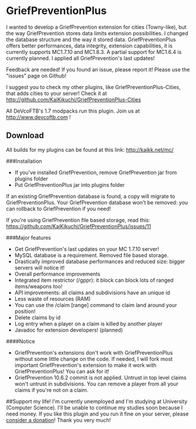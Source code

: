 # GriefPreventionPlus
I wanted to develop a GriefPrevention extension for cities (Towny-like), but the way GriefPrevention stores data limits extension possibilities. I changed the database structure and the way it stored data. GriefPreventionPlus offers better performances, data integrity, extension capabilities, it is currently supports MC1.7.10 and MC1.8.3. A partial support for MC1.6.4 is currently planned. I applied all GriefPrevention's last updates!

Feedback are needed! If you found an issue, please report it!
Please use the "issues" page on Github!

I suggest you to check my other plugins, like GriefPreventionPlus-Cities, that adds cities to your server! Check it at http://github.com/KaiKikuchi/GriefPreventionPlus-Cities

All DeVcoFTB's 1.7 modpacks run this plugin.
Join us at http://www.devcoftb.com !

## Download
All builds for my plugins can be found at this link: http://kaikk.net/mc/

###Installation
- If you've installed GriefPrevention, remove GriefPrevention jar from plugins folder
- Put GriefPreventionPlus jar into plugins folder

If an existing GriefPrevention database is found, a copy will migrate to GriefPreventionPlus.
Your GriefPrevention database won't be removed: you can rollback to GriefPrevention if you need!

If you're using GriefPrevention file based storage, read this: https://github.com/KaiKikuchi/GriefPreventionPlus/issues/11

###Major features
- Get GriefPrevention's last updates on your MC 1.7.10 server!
- MySQL database is a requirement. Removed file based storage.
- Drastically improved database performances and reduced size: bigger servers will notice it!
- Overall performance improvements
- Integrated item restrictor (/gppr): it block can block lots of ranged items/weapons too!
- API improvements: all claims and subdivisions have an unique id
- Less waste of resources (RAM)
- You can use the /claim [range] command to claim land around your position!
- Delete claims by id
- Log entry when a player on a claim is killed by another player
- Javadoc for extension developers! (planned)


####Notice
- GriefPrevention's extensions don't work with GriefPreventionPlus without some little change on the code. If needed, I will fork most important GriefPrevention's extension to make it work with GriefPreventionPlus! You can ask for it!
- GriefPrevention 10.6.2 commit is not applied. Untrust in top level claims won't untrust in subdivisions. You can remove a player from all your claims if you're not on a claim.

##Support my life!
I'm currently unemployed and I'm studying at University (Computer Science).
I'll be unable to continue my studies soon because I need money.
If you like this plugin and you run it fine on your server, please <a href='http://kaikk.net/mc/#donate'>consider a donation</a>!
Thank you very much!
